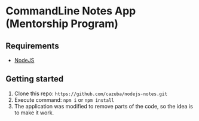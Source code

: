 # CommandLine Notes App (Mentorship Program)

## Requirements
- [NodeJS](http://nodejs.org/en)

## Getting started
1. Clone this repo: `https://github.com/cazuba/nodejs-notes.git`
2. Execute command: `npm i` or `npm install`
3. The application was modified to remove parts of the code, so the idea is to make it work.